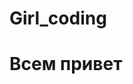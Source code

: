 # Girl_coding
<!DOCTYPE html>
<html lang="en">
<head>
	<meta charset="UTF-8">
	<title>Делаем сайт</title>
</head>
<body>
	<h1>Всем привет</h1>
</body>
</html>